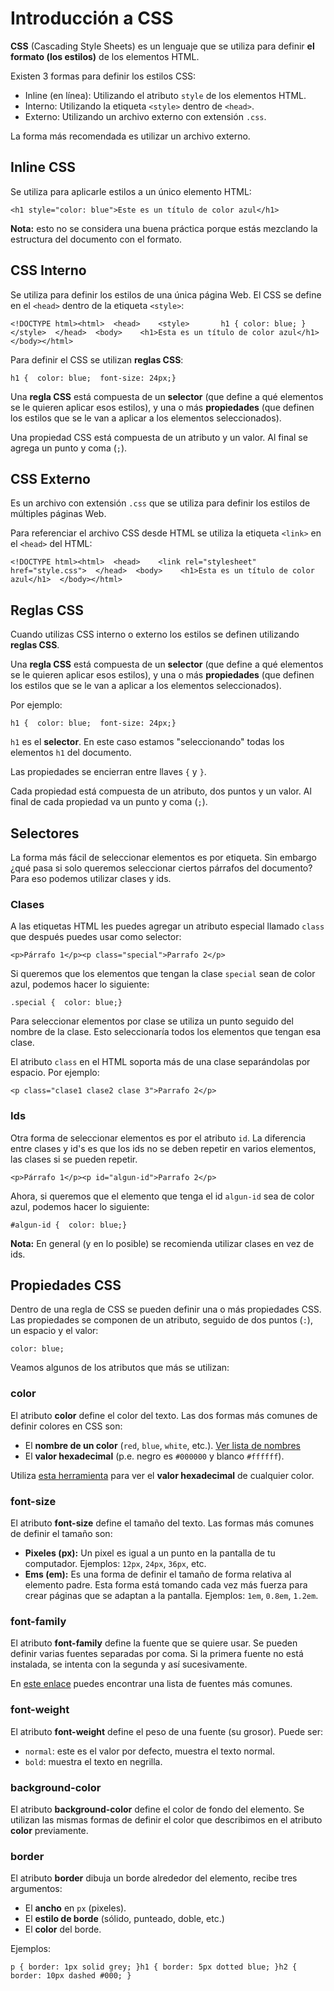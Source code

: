 # Introducción a CSS

**CSS** \(Cascading Style Sheets\) es un lenguaje que se utiliza para definir **el formato \(los estilos\)** de los elementos HTML.

Existen 3 formas para definir los estilos CSS:

* Inline \(en línea\): Utilizando el atributo `style` de los elementos HTML.
* Interno: Utilizando la etiqueta `<style>` dentro de `<head>`.
* Externo: Utilizando un archivo externo con extensión `.css`.

La forma más recomendada es utilizar un archivo externo.

## Inline CSS <a id="inline-css"></a>

Se utiliza para aplicarle estilos a un único elemento HTML:

```text
<h1 style="color: blue">Este es un título de color azul</h1>
```

**Nota:** esto no se considera una buena práctica porque estás mezclando la estructura del documento con el formato.

## CSS Interno <a id="css-interno"></a>

Se utiliza para definir los estilos de una única página Web. El CSS se define en el `<head>` dentro de la etiqueta `<style>`:

```text
<!DOCTYPE html><html>  <head>    <style>       h1 { color: blue; }    </style>  </head>  <body>    <h1>Esta es un título de color azul</h1>  </body></html>
```

Para definir el CSS se utilizan **reglas CSS**:

```text
h1 {  color: blue;  font-size: 24px;}
```

Una **regla CSS** está compuesta de un **selector** \(que define a qué elementos se le quieren aplicar esos estilos\), y una o más **propiedades** \(que definen los estilos que se le van a aplicar a los elementos seleccionados\).

Una propiedad CSS está compuesta de un atributo y un valor. Al final se agrega un punto y coma \(`;`\).

## CSS Externo <a id="css-externo"></a>

Es un archivo con extensión `.css` que se utiliza para definir los estilos de múltiples páginas Web.

Para referenciar el archivo CSS desde HTML se utiliza la etiqueta `<link>` en el `<head>` del HTML:

```text
<!DOCTYPE html><html>  <head>    <link rel="stylesheet" href="style.css">  </head>  <body>    <h1>Esta es un título de color azul</h1>  </body></html>
```

## Reglas CSS <a id="reglas-css"></a>

Cuando utilizas CSS interno o externo los estilos se definen utilizando **reglas CSS**.

Una **regla CSS** está compuesta de un **selector** \(que define a qué elementos se le quieren aplicar esos estilos\), y una o más **propiedades** \(que definen los estilos que se le van a aplicar a los elementos seleccionados\).

Por ejemplo:

```text
h1 {  color: blue;  font-size: 24px;}
```

`h1` es el **selector**. En este caso estamos "seleccionando" todas los elementos `h1` del documento.

Las propiedades se encierran entre llaves `{` y `}`.

Cada propiedad está compuesta de un atributo, dos puntos y un valor. Al final de cada propiedad va un punto y coma \(`;`\).

## Selectores <a id="selectores"></a>

La forma más fácil de seleccionar elementos es por etiqueta. Sin embargo ¿qué pasa si solo queremos seleccionar ciertos párrafos del documento? Para eso podemos utilizar clases y ids.

### Clases <a id="clases"></a>

A las etiquetas HTML les puedes agregar un atributo especial llamado `class` que después puedes usar como selector:

```text
<p>Párrafo 1</p><p class="special">Parrafo 2</p>
```

Si queremos que los elementos que tengan la clase `special` sean de color azul, podemos hacer lo siguiente:

```text
.special {  color: blue;}
```

Para seleccionar elementos por clase se utiliza un punto seguido del nombre de la clase. Esto seleccionaría todos los elementos que tengan esa clase.

El atributo `class` en el HTML soporta más de una clase separándolas por espacio. Por ejemplo:

```text
<p class="clase1 clase2 clase 3">Parrafo 2</p>
```

### Ids <a id="ids"></a>

Otra forma de seleccionar elementos es por el atributo `id`. La diferencia entre clases y id's es que los ids no se deben repetir en varios elementos, las clases si se pueden repetir.

```text
<p>Párrafo 1</p><p id="algun-id">Parrafo 2</p>
```

Ahora, si queremos que el elemento que tenga el id `algun-id` sea de color azul, podemos hacer lo siguiente:

```text
#algun-id {  color: blue;}
```

**Nota:** En general \(y en lo posible\) se recomienda utilizar clases en vez de ids.

## Propiedades CSS <a id="propiedades-css"></a>

Dentro de una regla de CSS se pueden definir una o más propiedades CSS. Las propiedades se componen de un atributo, seguido de dos puntos \(`:`\), un espacio y el valor:

```text
color: blue;
```

Veamos algunos de los atributos que más se utilizan:

### color <a id="color"></a>

El atributo **color** define el color del texto. Las dos formas más comunes de definir colores en CSS son:

* El **nombre de un color** \(`red`, `blue`, `white`, etc.\). [Ver lista de nombres](https://www.w3schools.com/colors/colors_names.asp)​
* El **valor hexadecimal** \(p.e. negro es `#000000` y blanco `#ffffff`\).

Utiliza [esta herramienta](https://www.google.com.co/search?q=color+picker&oq=color+picker&aqs=chrome.0.69i59j69i60j69i59j69i60j0l2.3255j0j9&sourceid=chrome&ie=UTF-8) para ver el **valor hexadecimal** de cualquier color.

### font-size <a id="font-size"></a>

El atributo **font-size** define el tamaño del texto. Las formas más comunes de definir el tamaño son:

* **Pixeles \(px\):** Un pixel es igual a un punto en la pantalla de tu computador. Ejemplos: `12px`, `24px`, `36px`, etc.
* **Ems \(em\):** Es una forma de definir el tamaño de forma relativa al elemento padre. Esta forma está tomando cada vez más fuerza para crear páginas que se adaptan a la pantalla. Ejemplos: `1em`, `0.8em`, `1.2em`.

### font-family <a id="font-family"></a>

El atributo **font-family** define la fuente que se quiere usar. Se pueden definir varias fuentes separadas por coma. Si la primera fuente no está instalada, se intenta con la segunda y así sucesivamente.

En [este enlace](https://www.w3schools.com/cssref/css_websafe_fonts.asp) puedes encontrar una lista de fuentes más comunes.

### font-weight <a id="font-weight"></a>

El atributo **font-weight** define el peso de una fuente \(su grosor\). Puede ser:

* `normal`: este es el valor por defecto, muestra el texto normal.
* `bold`: muestra el texto en negrilla.

### background-color <a id="background-color"></a>

El atributo **background-color** define el color de fondo del elemento. Se utilizan las mismas formas de definir el color que describimos en el atributo **color** previamente.

### border <a id="border"></a>

El atributo **border** dibuja un borde alrededor del elemento, recibe tres argumentos:

* El **ancho** en `px` \(pixeles\).
* El **estilo de borde** \(sólido, punteado, doble, etc.\)
* El **color** del borde.

Ejemplos:

```text
p { border: 1px solid grey; }h1 { border: 5px dotted blue; }h2 { border: 10px dashed #000; }
```

